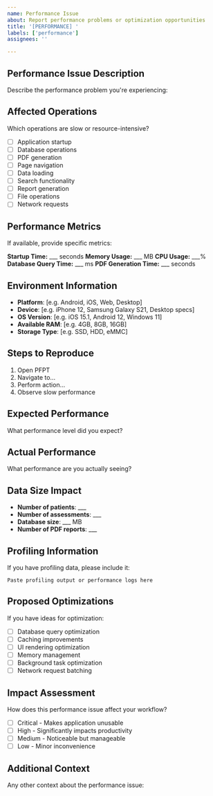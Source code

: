 ```yaml
---
name: Performance Issue
about: Report performance problems or optimization opportunities
title: '[PERFORMANCE] '
labels: ['performance']
assignees: ''

---
```


## Performance Issue Description
Describe the performance problem you're experiencing:

## Affected Operations
Which operations are slow or resource-intensive?
- [ ] Application startup
- [ ] Database operations
- [ ] PDF generation
- [ ] Page navigation
- [ ] Data loading
- [ ] Search functionality
- [ ] Report generation
- [ ] File operations
- [ ] Network requests

## Performance Metrics
If available, provide specific metrics:

**Startup Time:** ___ seconds
**Memory Usage:** ___ MB
**CPU Usage:** ___% 
**Database Query Time:** ___ ms
**PDF Generation Time:** ___ seconds

## Environment Information
- **Platform**: [e.g. Android, iOS, Web, Desktop]
- **Device**: [e.g. iPhone 12, Samsung Galaxy S21, Desktop specs]
- **OS Version**: [e.g. iOS 15.1, Android 12, Windows 11]
- **Available RAM**: [e.g. 4GB, 8GB, 16GB]
- **Storage Type**: [e.g. SSD, HDD, eMMC]

## Steps to Reproduce
1. Open PFPT
2. Navigate to...
3. Perform action...
4. Observe slow performance

## Expected Performance
What performance level did you expect?

## Actual Performance
What performance are you actually seeing?

## Data Size Impact
- **Number of patients**: ___
- **Number of assessments**: ___
- **Database size**: ___ MB
- **Number of PDF reports**: ___

## Profiling Information
If you have profiling data, please include it:

```
Paste profiling output or performance logs here
```

## Proposed Optimizations
If you have ideas for optimization:

- [ ] Database query optimization
- [ ] Caching improvements
- [ ] UI rendering optimization
- [ ] Memory management
- [ ] Background task optimization
- [ ] Network request batching

## Impact Assessment
How does this performance issue affect your workflow?
- [ ] Critical - Makes application unusable
- [ ] High - Significantly impacts productivity
- [ ] Medium - Noticeable but manageable
- [ ] Low - Minor inconvenience

## Additional Context
Any other context about the performance issue: